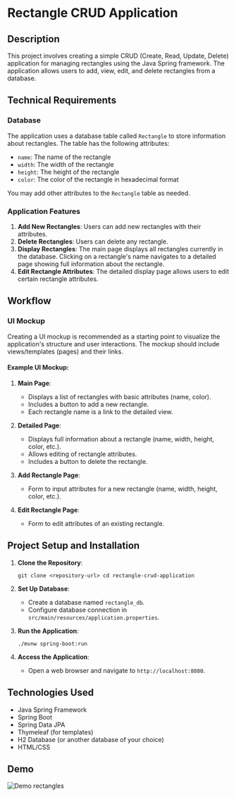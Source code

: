 
# Rectangle CRUD Application

## Description

This project involves creating a simple CRUD (Create, Read, Update, Delete) application for managing rectangles using the Java Spring framework. The application allows users to add, view, edit, and delete rectangles from a database.

## Technical Requirements

### Database

The application uses a database table called `Rectangle` to store information about rectangles. The table has the following attributes:

-   `name`: The name of the rectangle
-   `width`: The width of the rectangle
-   `height`: The height of the rectangle
-   `color`: The color of the rectangle in hexadecimal format

You may add other attributes to the `Rectangle` table as needed.


### Application Features

1.  **Add New Rectangles**: Users can add new rectangles with their attributes.
2.  **Delete Rectangles**: Users can delete any rectangle.
3.  **Display Rectangles**: The main page displays all rectangles currently in the database. Clicking on a rectangle's name navigates to a detailed page showing full information about the rectangle.
4.  **Edit Rectangle Attributes**: The detailed display page allows users to edit certain rectangle attributes.

## Workflow

### UI Mockup

Creating a UI mockup is recommended as a starting point to visualize the application's structure and user interactions. The mockup should include views/templates (pages) and their links.

#### Example UI Mockup:

1.  **Main Page**:
    
    -   Displays a list of rectangles with basic attributes (name, color).
    -   Includes a button to add a new rectangle.
    -   Each rectangle name is a link to the detailed view.
2.  **Detailed Page**:
    
    -   Displays full information about a rectangle (name, width, height, color, etc.).
    -   Allows editing of rectangle attributes.
    -   Includes a button to delete the rectangle.
3.  **Add Rectangle Page**:
    
    -   Form to input attributes for a new rectangle (name, width, height, color, etc.).
4.  **Edit Rectangle Page**:
    
    -   Form to edit attributes of an existing rectangle.

## Project Setup and Installation

1.  **Clone the Repository**:
     
    `git clone <repository-url>
    cd rectangle-crud-application` 
    
2.  **Set Up Database**:
    
    -   Create a database named `rectangle_db`.
    -   Configure database connection in `src/main/resources/application.properties`.
3.  **Run the Application**:
    
    `./mvnw spring-boot:run` 
    
4.  **Access the Application**:
    
    -   Open a web browser and navigate to `http://localhost:8080`.

## Technologies Used

-   Java Spring Framework
-   Spring Boot
-   Spring Data JPA
-   Thymeleaf (for templates)
-   H2 Database (or another database of your choice)
-   HTML/CSS

## Demo
![Demo rectangles](https://s6.ezgif.com/tmp/ezgif-6-a1d5e78273.gif)
